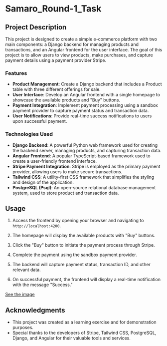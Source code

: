 # Samaro_Round-1_Task

## Project Description

This project is designed to create a simple e-commerce platform with two main components: a Django backend for managing products and transactions, and an Angular frontend for the user interface. The goal of this project is to allow users to view products, make purchases, and capture payment details using a payment provider Stripe.

### Features

- **Product Management**: Create a Django backend that includes a Product table with three different offerings for sale.
- **User Interface**: Develop an Angular frontend with a single homepage to showcase the available products and "Buy" buttons.
- **Payment Integration**: Implement payment processing using a sandbox payment provider to capture payment status and transaction data.
- **User Notifications**: Provide real-time success notifications to users upon successful payment.

### Technologies Used

- **Django Backend**: A powerful Python web framework used for creating the backend server, managing products, and capturing transaction data.
- **Angular Frontend**: A popular TypeScript-based framework used to create a user-friendly frontend interface.
- **Stripe Payment Integration**: Stripe is employed as the primary payment provider, allowing users to make secure transactions.
- **Tailwind CSS**: A utility-first CSS framework that simplifies the styling and design of the application.
- **PostgreSQL (Psql)**: An open-source relational database management system, used to store product and transaction data.

## Usage

1. Access the frontend by opening your browser and navigating to `http://localhost:4200`.

2. The homepage will display the available products with "Buy" buttons.

3. Click the "Buy" button to initiate the payment process through Stripe.

4. Complete the payment using the sandbox payment provider.

5. The backend will capture payment status, transaction ID, and other relevant data.

6. On successful payment, the frontend will display a real-time notification with the message "Success."

[See the image](https://imgur.com/751mw1r)

## Acknowledgments

- This project was created as a learning exercise and for demonstration purposes.
- Special thanks to the developers of Stripe, Tailwind CSS, PostgreSQL, Django, and Angular for their valuable tools and services.
